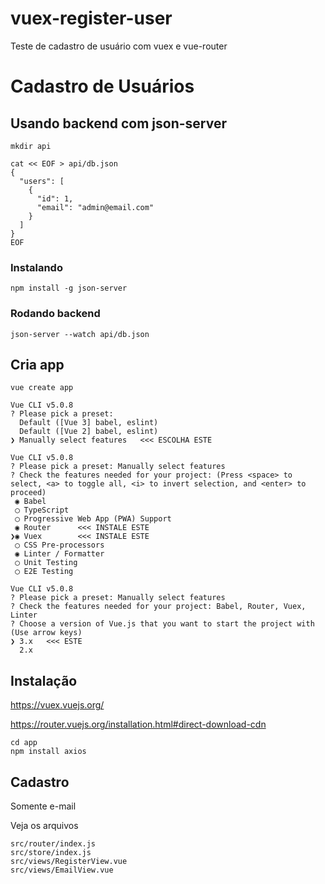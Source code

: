 # vuex-register-user

Teste de cadastro de usuário com vuex e vue-router

# Cadastro de Usuários

## Usando backend com json-server

```
mkdir api

cat << EOF > api/db.json
{
  "users": [
    {
      "id": 1,
      "email": "admin@email.com"
    }
  ]
}
EOF
```

### Instalando

```
npm install -g json-server
```

### Rodando backend

```
json-server --watch api/db.json
```

## Cria app

```
vue create app

Vue CLI v5.0.8
? Please pick a preset: 
  Default ([Vue 3] babel, eslint) 
  Default ([Vue 2] babel, eslint) 
❯ Manually select features   <<< ESCOLHA ESTE

Vue CLI v5.0.8
? Please pick a preset: Manually select features
? Check the features needed for your project: (Press <space> to select, <a> to toggle all, <i> to invert selection, and <enter> to 
proceed)
 ◉ Babel
 ◯ TypeScript
 ◯ Progressive Web App (PWA) Support
 ◉ Router      <<< INSTALE ESTE
❯◉ Vuex        <<< INSTALE ESTE
 ◯ CSS Pre-processors
 ◉ Linter / Formatter
 ◯ Unit Testing
 ◯ E2E Testing

Vue CLI v5.0.8
? Please pick a preset: Manually select features
? Check the features needed for your project: Babel, Router, Vuex, Linter
? Choose a version of Vue.js that you want to start the project with (Use arrow keys)
❯ 3.x   <<< ESTE
  2.x 
```

## Instalação

https://vuex.vuejs.org/

https://router.vuejs.org/installation.html#direct-download-cdn

```
cd app
npm install axios
```

## Cadastro

Somente e-mail

Veja os arquivos

```
src/router/index.js
src/store/index.js
src/views/RegisterView.vue
src/views/EmailView.vue
```

